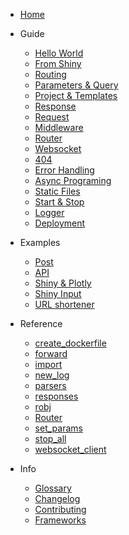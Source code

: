 - [Home](/)

- Guide
  
  - [Hello World](guide/hello-world.md)
  - [From Shiny](guide/from-shiny)
  - [Routing](guide/routing.md)
  - [Parameters & Query](guide/params.md)
  - [Project & Templates](guide/project.md)
  - [Response](guide/response.md)
  - [Request](guide/request.md)
  - [Middleware](guide/middleware.md)
  - [Router](guide/router.md)
  - [Websocket](guide/websocket.md)
  - [404](guide/not-found.md)
  - [Error Handling](guide/errors.md)
  - [Async Programing](guide/async.md)
  - [Static Files](guide/static.md)
  - [Start & Stop](guide/stop.md)
  - [Logger](guide/logger.md)
  - [Deployment](guide/deploy.md)

- Examples

  - [Post](examples/post.md)
  - [API](examples/api.md)
  - [Shiny & Plotly](examples/shiny.md)
  - [Shiny Input](examples/input.md)
  - [URL shortener](examples/shortener.md)

- Reference

  - [create_dockerfile](reference/create_dockerfile.md)
  - [forward](reference/forward.md)
  - [import](reference/import.md)
  - [new_log](reference/new_log.md)
  - [parsers](reference/parsers.md)
  - [responses](reference/responses.md)
  - [robj](reference/robj.md)
  - [Router](reference/Router.md)
  - [set_params](reference/set_params.md)
  - [stop_all](reference/stop_all.md)
  - [websocket_client](reference/websocket_client.md)

- Info

  - [Glossary](_glossary.md)
  - [Changelog](changelog.md)
  - [Contributing](coc.md)
  - [Frameworks](frameworks.md)

